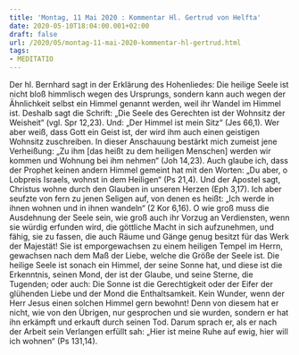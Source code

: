 ```yaml
---
title: 'Montag, 11 Mai 2020 : Kommentar Hl. Gertrud von Helfta'
date: 2020-05-10T18:04:00.001+02:00
draft: false
url: /2020/05/montag-11-mai-2020-kommentar-hl-gertrud.html
tags: 
- MEDITATIO
---
```


Der hl. Bernhard sagt in der Erklärung des Hohenliedes: Die heilige Seele ist nicht bloß himmlisch wegen des Ursprungs, sondern kann auch wegen der Ähnlichkeit selbst ein Himmel genannt werden, weil ihr Wandel im Himmel ist. Deshalb sagt die Schrift: „Die Seele des Gerechten ist der Wohnsitz der Weisheit“ (vgl. Spr 12,23). Und: „Der Himmel ist mein Sitz“ (Jes 66,1). Wer aber weiß, dass Gott ein Geist ist, der wird ihm auch einen geistigen Wohnsitz zuschreiben. In dieser Anschauung bestärkt mich zumeist jene Verheißung: „Zu ihm \[das heißt zu dem heiligen Menschen\] werden wir kommen und Wohnung bei ihm nehmen“ (Joh 14,23). Auch glaube ich, dass der Prophet keinen andern Himmel gemeint hat mit den Worten: „Du aber, o Lobpreis Israels, wohnst in dem Heiligen“ (Ps 21,4). Und der Apostel sagt, Christus wohne durch den Glauben in unseren Herzen (Eph 3,17). Ich aber seufzte von fern zu jenen Seligen auf, von denen es heißt: „Ich werde in ihnen wohnen und in ihnen wandeln“ (2 Kor 6,16). O wie groß muss die Ausdehnung der Seele sein, wie groß auch ihr Vorzug an Verdiensten, wenn sie würdig erfunden wird, die göttliche Macht in sich aufzunehmen, und fähig, sie zu fassen, die auch Räume und Gänge genug besitzt für das Werk der Majestät! Sie ist emporgewachsen zu einem heiligen Tempel im Herrn, gewachsen nach dem Maß der Liebe, welche die Größe der Seele ist. Die heilige Seele ist sonach ein Himmel, der seine Sonne hat, und diese ist die Erkenntnis, seinen Mond, der ist der Glaube, und seine Sterne, die Tugenden; oder auch: Die Sonne ist die Gerechtigkeit oder der Eifer der glühenden Liebe und der Mond die Enthaltsamkeit. Kein Wunder, wenn der Herr Jesus einen solchen Himmel gern bewohnt! Denn von diesem hat er nicht, wie von den Übrigen, nur gesprochen und sie wurden, sondern er hat ihn erkämpft und erkauft durch seinen Tod. Darum sprach er, als er nach der Arbeit sein Verlangen erfüllt sah: „Hier ist meine Ruhe auf ewig, hier will ich wohnen“ (Ps 131,14).